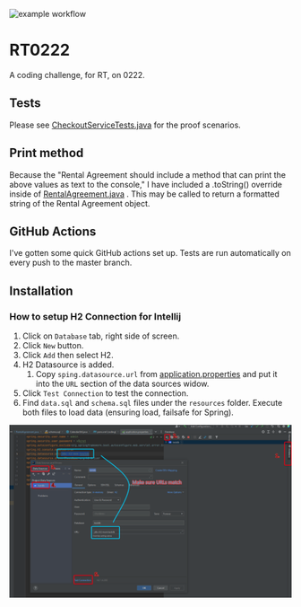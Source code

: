 ![example workflow](https://github.com/ProductOfAmerica/rt0222/actions/workflows/build-maven.yaml/badge.svg)

# RT0222

A coding challenge, for RT, on 0222.

## Tests

Please
see [CheckoutServiceTests.java](https://github.com/ProductOfAmerica/rt0222/blob/master/src/test/java/com/rt0222/service/CheckoutServiceTests.java)
for the proof scenarios.

## Print method

Because the "Rental Agreement should include a method that can print the above values as text to the console," I have
included a .toString() override inside
of [RentalAgreement.java](https://github.com/ProductOfAmerica/rt0222/blob/master/src/main/java/com/rt0222/domain/model/RentalAgreement.java)
. This may be called to return a formatted string of the Rental Agreement object.

## GitHub Actions

I've gotten some quick GitHub actions set up. Tests are run automatically on every push to the master branch.

## Installation

### How to setup H2 Connection for Intellij

1. Click on `Database` tab, right side of screen.
2. Click `New` button.
3. Click `Add` then select H2.
4. H2 Datasource is added.
    1. Copy `sping.datasource.url`
       from [application.properties](https://github.com/ProductOfAmerica/rt0222/blob/master/src/main/resources/application.properties)
       and put it into the `URL` section of the data sources widow.
5. Click `Test Connection` to test the connection.
6. Find `data.sql` and `schema.sql` files under the `resources` folder. Execute both files to load data (ensuring load,
   failsafe for Spring).

![Setup H2 Connection Intellij](./.github/setup_h2_connection.png)